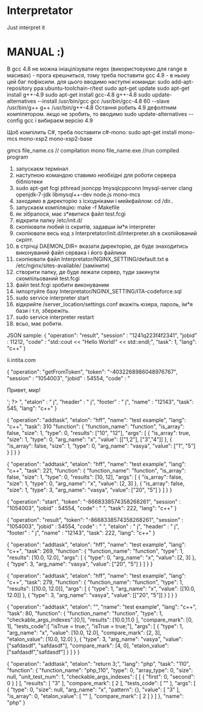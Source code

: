 # Interpretator
Just interpret it

# MANUAL :)
В gcc 4.8 не можна ініацілізувати regex (використовуємо для range в масивах) - прога крешниться, тому треба поставити
gcc 4.9 - в ньоиу цей баг пофіксили. для цього вводимо наступні команди: 
sudo add-apt-repository ppa:ubuntu-toolchain-r/test
sudo apt-get update
sudo apt-get install g++-4.9
sudo apt-get install gcc-4.8 g++-4.8
sudo update-alternatives --install /usr/bin/gcc gcc /usr/bin/gcc-4.8 60 --slave /usr/bin/g++ g++ /usr/bin/g++-4.8
Остання робить 4.9 дефолтним компілятором. якщо не зробить, то вводимо
sudo update-alternatives --config gcc
і вибираєм версію 4.9


Щоб компілить С#, треба поставити с#-mono:
sudo apt-get install mono-mcs mono-xsp2 mono-xsp2-base

gmcs file_name.cs // compilation
mono file_name.exe //run compiled program



1.	запускаєм термінал
2.	наступною командою ставимо необхідні для роботи сервера бібліотеки
3.	sudo apt-get fcgi pthread jsoncpp lmysqlcppconn lmysql-server clang openjdk-7-jdk libmysql++-dev node.js mono-mcs
4.	заходимо в директорію з ісходніками і мейкфайлом:  cd /dir..
5.	запускаєм компіляцію:	 make -f Makefile
6.	як зібралося, має з*явитися файл test.fcgi
7.	відкрити папку /etc/init.d/ 
8.	скопіювати любий із скритів, задавши ім*я interpreter
9.	скопіювати весь код з Interpretator/init.d/interpreter.sh в скопійований скріпт.
10.	в стрічці  DAEMON_DIR= вказати директорію, де буде знаходитись виконуваний файл сервака і його  файлики
11.	скопіювати файл Interpretator/NGINX_SETTING/default.txt в  /etc/nginx/sites-available/  (замінити)
12.	створити папку, де буде лежати сервер, туди закинути скомпільований test.fcgi
13.	файл  test.fcgi зробити виконуваним
14.	імпортуйте базу  Interpretator/NGINX_SETTING/ITA-codeforce.sql
15.	sudo service interpreter start
16.	відкрийте /server_location/settings.conf   вкажіть юзера, пароль, ім*я бази і т.п, збережіть.
17.	sudo service interpreter restart
18.	всьо, має робити.

JSON sample:
{
"operation": "result",
"session" : "1241q223f4f2341",
"jobid" : 11212,
"code" : "std::cout << \"Hello World!\" << std::endl;",
"task": 1,
"lang": "c++"
}

ii.intita.com

{
"operation": "getFromToken",
"token": "-4032268986048976767",
"session" : "1054003",
"jobid" : 54554,
"code" : "<html>
 <head>
  <title>Тестируем PHP</title>
 </head>
 <body>
 <?php echo '<p>Привет, мир!</p>'; ?>
 </body>
</html>",
"etalon" : " j",
"header" : " j",
"footer" : " j",
"name" : "12143",
"task": 545,
"lang": "c++"
}


{
"operation": "addtask",
  "etalon": "hff",
  "name": "test example",
  "lang": "c++",
  "task": 310
  "function": {
    "function_name": "function",
    "is_array": false,
    "size": 1,
    "type": 0,
    "results": ["10", "12"],
    "args": 	[
	{
      "is_array": true,
      "size": 1,
      "type": 0,
      "arg_name": "x",
      "value": [["1,2"], ["3","4"]]
    	},
	{
      "is_array": false,
      "size": 1,
      "type": 0,
      "arg_name": "vasya",
      "value": ["1", "5"]
    	}
		]
  }
}

{
"operation": "addtask",
  "etalon": "hff",
  "name": "test example",
  "lang": "c++",
  "task": 221,
  "function": {
    "function_name": "function",
    "is_array": false,
    "size": 1,
    "type": 0,
    "results": [10, 12],
    "args": 	[
	{
      "is_array": false,
      "size": 1,
      "type": 0,
      "arg_name": "x",
      "value": [2, 3]
    	},
	{
      "is_array": false,
      "size": 1,
      "type": 3,
      "arg_name": "vasya",
      "value": ["20", "5"]
    	}
		]
  }
}

{
"operation": "start",
"token": "-8668338574358268261",
"session" : "1054003",
"jobid" : 54554,
"code" : "
",
"task": 222,
"lang": "c++"
}

{
"operation": "result",
"token": "-8668338574358268261",
"session" : "1054003",
"jobid" : 54554,
"code" : "
",
"etalon" : " j",
"header" : " j",
"footer" : " j",
"name" : "12143",
"task": 222,
"lang": "c++"
}

{
"operation": "addtask",
  "etalon": "hff",
  "name": "test example",
  "lang": "c++",
  "task": 269,
  "function": {
    "function_name": "function",
    "type": 1,
    "results": [10.0, 12.0],
    "args": 	[
	{
      "type": 0,
      "arg_name": "x",
      "value": [2, 3]
    	},
	{
      "type": 3,
      "arg_name": "vasya",
      "value": ["20", "5"]
    	}
		]
  }
}

{
"operation": "addtask",
  "etalon": "hff",
  "name": "test example",
  "lang": "c++",
  "task": 279,
  "function": {
    "function_name": "function",
    "type": 1,
    "results": [[10.0, 12.0]],
    "args": 	[
	{
      "type": 1,
      "arg_name": "x",
      "value": [[10.0, 12.0]]
    	},
	{
      "type": 3,
      "arg_name": "vasya",
      "value": [["20", "5"]]
    	}
		]
  }
}

{
"operation": "addtask",
  "etalon": "",
  "name": "test example",
  "lang": "c++",
  "task": 80,
  "function": {
    "function_name": "function",
    "type": 1,
    "checkable_args_indexes":[0,1],
    "results": [10.0,11.0 ],
    "compare_mark": [0, 1],
"tests_code":[	"isTrue = true;", "isTrue = true;"],
    "args": 	[
	{
      "type": 1,
      "arg_name": "x",
      "value": [10.0, 12.0],
       "compare_mark": [2, 3],
"etalon_value": [10.0, 12.0]
    	},
	{
      "type": 3,
      "arg_name": "vasya",
      "value": ["safdasdf", "safdasdf"],
       "compare_mark": [4, 0],
"etalon_value": ["safdasdf","safdasdf"]
    	}
		]
  }
}








{
  "operation": "addtask",
  "etalon": "return 3;",
  "lang": "php",
  "task": "110",
  "function": {
    "function_name": "php_110",
    "type": 0,
    "array_type": 0,
    "size": null,
    "unit_test_num": 1,
    "checkable_args_indexes": [
      [
        {
          "first": 0,
          "second": 0
        }
      ]
    ],
    "results": [
      "3"
    ],
    "compare_mark": [
      2
    ],
    "tests_code": [
      ""
    ],
    "args": [
      {
        "type": 0,
        "size": null,
        "arg_name": "x",
        "pattern": {},
        "value": [
          "3"
        ],
        "is_array": 0,
        "etalon_value": [
          ""
        ],
        "compare_mark": [
          2
        ]
      }
    ]
  },
  "name": "php"
}
